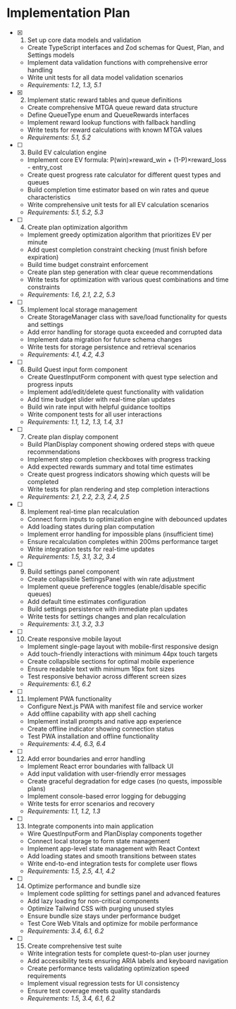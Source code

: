 # Implementation Plan

- [x] 1. Set up core data models and validation
  - Create TypeScript interfaces and Zod schemas for Quest, Plan, and Settings models
  - Implement data validation functions with comprehensive error handling
  - Write unit tests for all data model validation scenarios
  - _Requirements: 1.2, 1.3, 5.1_

- [x] 2. Implement static reward tables and queue definitions
  - Create comprehensive MTGA queue reward data structure
  - Define QueueType enum and QueueRewards interfaces
  - Implement reward lookup functions with fallback handling
  - Write tests for reward calculations with known MTGA values
  - _Requirements: 5.1, 5.2_

- [ ] 3. Build EV calculation engine
  - Implement core EV formula: P(win)×reward_win + (1-P)×reward_loss - entry_cost
  - Create quest progress rate calculator for different quest types and queues
  - Build completion time estimator based on win rates and queue characteristics
  - Write comprehensive unit tests for all EV calculation scenarios
  - _Requirements: 5.1, 5.2, 5.3_

- [ ] 4. Create plan optimization algorithm
  - Implement greedy optimization algorithm that prioritizes EV per minute
  - Add quest completion constraint checking (must finish before expiration)
  - Build time budget constraint enforcement
  - Create plan step generation with clear queue recommendations
  - Write tests for optimization with various quest combinations and time constraints
  - _Requirements: 1.6, 2.1, 2.2, 5.3_

- [ ] 5. Implement local storage management
  - Create StorageManager class with save/load functionality for quests and settings
  - Add error handling for storage quota exceeded and corrupted data
  - Implement data migration for future schema changes
  - Write tests for storage persistence and retrieval scenarios
  - _Requirements: 4.1, 4.2, 4.3_

- [ ] 6. Build Quest input form component
  - Create QuestInputForm component with quest type selection and progress inputs
  - Implement add/edit/delete quest functionality with validation
  - Add time budget slider with real-time plan updates
  - Build win rate input with helpful guidance tooltips
  - Write component tests for all user interactions
  - _Requirements: 1.1, 1.2, 1.3, 1.4, 3.1_

- [ ] 7. Create plan display component
  - Build PlanDisplay component showing ordered steps with queue recommendations
  - Implement step completion checkboxes with progress tracking
  - Add expected rewards summary and total time estimates
  - Create quest progress indicators showing which quests will be completed
  - Write tests for plan rendering and step completion interactions
  - _Requirements: 2.1, 2.2, 2.3, 2.4, 2.5_

- [ ] 8. Implement real-time plan recalculation
  - Connect form inputs to optimization engine with debounced updates
  - Add loading states during plan computation
  - Implement error handling for impossible plans (insufficient time)
  - Ensure recalculation completes within 200ms performance target
  - Write integration tests for real-time updates
  - _Requirements: 1.5, 3.1, 3.2, 3.4_

- [ ] 9. Build settings panel component
  - Create collapsible SettingsPanel with win rate adjustment
  - Implement queue preference toggles (enable/disable specific queues)
  - Add default time estimates configuration
  - Build settings persistence with immediate plan updates
  - Write tests for settings changes and plan recalculation
  - _Requirements: 3.1, 3.2, 3.3_

- [ ] 10. Create responsive mobile layout
  - Implement single-page layout with mobile-first responsive design
  - Add touch-friendly interactions with minimum 44px touch targets
  - Create collapsible sections for optimal mobile experience
  - Ensure readable text with minimum 16px font sizes
  - Test responsive behavior across different screen sizes
  - _Requirements: 6.1, 6.2_

- [ ] 11. Implement PWA functionality
  - Configure Next.js PWA with manifest file and service worker
  - Add offline capability with app shell caching
  - Implement install prompts and native app experience
  - Create offline indicator showing connection status
  - Test PWA installation and offline functionality
  - _Requirements: 4.4, 6.3, 6.4_

- [ ] 12. Add error boundaries and error handling
  - Implement React error boundaries with fallback UI
  - Add input validation with user-friendly error messages
  - Create graceful degradation for edge cases (no quests, impossible plans)
  - Implement console-based error logging for debugging
  - Write tests for error scenarios and recovery
  - _Requirements: 1.1, 1.2, 1.3_

- [ ] 13. Integrate components into main application
  - Wire QuestInputForm and PlanDisplay components together
  - Connect local storage to form state management
  - Implement app-level state management with React Context
  - Add loading states and smooth transitions between states
  - Write end-to-end integration tests for complete user flows
  - _Requirements: 1.5, 2.5, 4.1, 4.2_

- [ ] 14. Optimize performance and bundle size
  - Implement code splitting for settings panel and advanced features
  - Add lazy loading for non-critical components
  - Optimize Tailwind CSS with purging unused styles
  - Ensure bundle size stays under performance budget
  - Test Core Web Vitals and optimize for mobile performance
  - _Requirements: 3.4, 6.1, 6.2_

- [ ] 15. Create comprehensive test suite
  - Write integration tests for complete quest-to-plan user journey
  - Add accessibility tests ensuring ARIA labels and keyboard navigation
  - Create performance tests validating optimization speed requirements
  - Implement visual regression tests for UI consistency
  - Ensure test coverage meets quality standards
  - _Requirements: 1.5, 3.4, 6.1, 6.2_